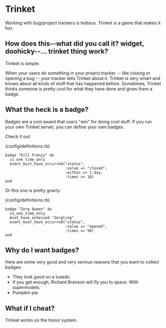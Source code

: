 Trinket
=======

Working with bug/project trackers is tedious. Trinket is a game that makes it 
fun. 

How does this--what did you call it? widget, doohicky--... trinket thing work?
------------------------------------------------------------------------------

Trinket is simple: 

When your users do something in your project tracker -- like closing or opening 
a bug -- your tracker tells Trinket about it. Trinket is very smart and knows
about all kinds of stuff that has happened before. Sometimes, Trinket thinks
someone is pretty cool for what they have done and gives them a badge.

What the heck is a badge?
-------------------------

Badges are a cool award that users "win" for doing cool stuff. If you run your
own Trinket server, you can define your own badges. 

Check it out:

(config/definitions.rb)

    badge "Kill Frenzy" do
      is_one_time_only
      event_must_have_occurred("status", 
                               :value => "closed",
                               :within => 1.day,
                               :times => 10)
    end

Or this one is pretty gnarly:

(config/definitions.rb)

    badge "Zerg Queen" do
      is_one_time_only
      must_have_acheived "Zergling"
      event_must_have_occurred("status",
                               :value => "opened",
                               :times => 50)
    end

Why do I want badges?
---------------------

Here are some very good and very serious reasons that you want to collect 
badges:

* They look good on a tuxedo. 
* If you get enough, Richard Branson will fly you to space. With supermodels.
* Pumpkin pie.

What if I cheat?
----------------

Trinket works on the honor system. 
